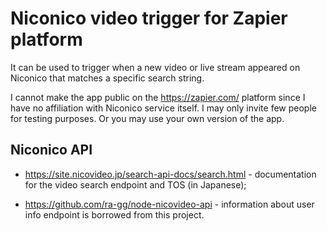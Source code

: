 # Niconico video trigger for Zapier platform

It can be used to trigger when a new video or live stream appeared on Niconico that matches a specific search string.

I cannot make the app public on the <https://zapier.com/> platform since I have no affiliation with Niconico service itself. I may only invite few people for testing purposes. Or you may use your own version of the app.

## Niconico API

* <https://site.nicovideo.jp/search-api-docs/search.html> - documentation for the video search endpoint and TOS (in Japanese);

* <https://github.com/ra-gg/node-nicovideo-api> - information about user info endpoint is borrowed from this project.
